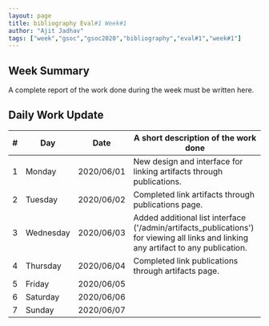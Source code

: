 ```yaml
---
layout: page
title: bibliography Eval#1 Week#1
author: "Ajit Jadhav"
tags: ["week","gsoc","gsoc2020","bibliography","eval#1","week#1"]
---
```


## Week Summary

A complete report of the work done during the week must be written here. 


## Daily Work Update

|\#|Day|Date|A short description of the work done|  
|---	|---	|---	|---	|  
|1   	| Monday 	|   2020/06/01	| New design and interface for linking artifacts through publications.  	|  
|2   	| Tuesday  	|   2020/06/02	| Completed link artifacts through publications page.  	|  
|3   	| Wednesday  	|  2020/06/03 	| Added additional list interface ('/admin/artifacts_publications') for viewing all links and linking any artifact to any publication.	|  
|4   	| Thursday  	|   2020/06/04	| Completed link publications through artifacts page.  	|  
|5   	| Friday  	|   2020/06/05	|   	|  
|6   	| Saturday  	|   2020/06/06	|   	|  
|7   	| Sunday  	|   2020/06/07	|   	|  
